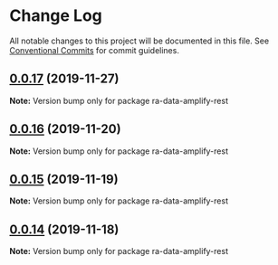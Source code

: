 # Change Log

All notable changes to this project will be documented in this file.
See [Conventional Commits](https://conventionalcommits.org) for commit guidelines.

## [0.0.17](https://github.com/hupe1980/amplify-material-ui/compare/ra-data-amplify-rest@0.0.16...ra-data-amplify-rest@0.0.17) (2019-11-27)

**Note:** Version bump only for package ra-data-amplify-rest





## [0.0.16](https://github.com/hupe1980/amplify-material-ui/compare/ra-data-amplify-rest@0.0.15...ra-data-amplify-rest@0.0.16) (2019-11-20)

**Note:** Version bump only for package ra-data-amplify-rest





## [0.0.15](https://github.com/hupe1980/amplify-material-ui/compare/ra-data-amplify-rest@0.0.14...ra-data-amplify-rest@0.0.15) (2019-11-19)

**Note:** Version bump only for package ra-data-amplify-rest





## [0.0.14](https://github.com/hupe1980/amplify-material-ui/compare/ra-data-amplify-rest@0.0.13...ra-data-amplify-rest@0.0.14) (2019-11-18)

**Note:** Version bump only for package ra-data-amplify-rest
